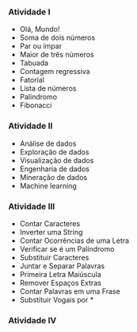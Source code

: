### Atividade I
- Olá, Mundo!
- Soma de dois números
- Par ou ímpar
- Maior de três números
- Tabuada
- Contagem regressiva
- Fatorial
- Lista de números
- Palíndromo
- Fibonacci

### Atividade II
- Análise de dados
- Exploração de dados
- Visualização de dados
- Engenharia de dados
- Mineração de dados
- Machine learning

### Atividade III
- Contar Caracteres
- Inverter uma String
- Contar Ocorrências de uma Letra
- Verificar se é um Palíndromo
- Substituir Caracteres
- Juntar e Separar Palavras
- Primeira Letra Maiúscula
- Remover Espaços Extras
- Contar Palavras em uma Frase
- Substituir Vogais por *

### Atividade IV

    
